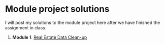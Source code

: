 # Module project solutions

I will post my solutions to the module project here after we have finished the assignment in class.

1. **Module 1**: [Real Estate Data Clean-up](https://github.com/4GeeksAcademy/gperdrizet-realestate-datacleanup-exercise/blob/main/project.ipynb)
